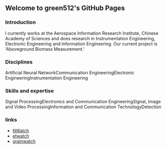 ## Welcome to green512's GitHub Pages

### Introduction
I currently works at the Aerospace Information Research Institute, Chinese Academy of Sciences and does research in Instrumentation Engineering, Electronic Engineering and Information Engineering. Our current project is 'Aboveground Biomass Measurement.'

### Disciplines
Artificial Neural NetworkCommunication EngineeringElectronic EngineeringInstrumentation Engineering

### Skills and expertise
Signal ProcessingElectronics and Communication EngineeringSignal, Image and Video ProcessingInformation and Communication TechnologyDetection

### links
- [NWatch](http://www.nwatch.top/)
- [etwatch](http://www.etwatch.cn)
- [grainwatch](http://210.72.26.39)

